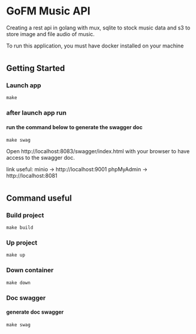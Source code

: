 # GoFM Music API

Creating a rest api in golang with mux, sqlite to stock music data and s3 to store image and file audio of music.

To run this application, you must have docker installed on your machine
#

## Getting Started

### Launch app

```
make
```

### after launch app run
#### run the command below to generate the swagger doc
```
make swag
```

Open http://localhost:8083/swagger/index.html with your browser to have access to the swagger doc.

link useful:
minio -> http://localhost:9001
phpMyAdmin -> http://localhost:8081

#

## Command useful

### Build project

```
make build
```

### Up project

```
make up
```

### Down container

```
make down
```

### Doc swagger

#### generate doc swagger

```
make swag
```
